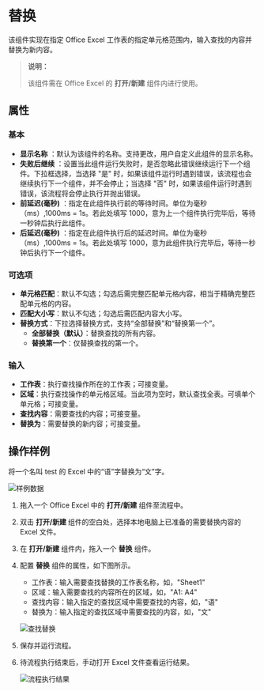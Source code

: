 # 替换

该组件实现在指定 Office Excel 工作表的指定单元格范围内，输入查找的内容并替换为新内容。

> **说明：**
>
> 该组件需在 Office Excel 的 **打开/新建** 组件内进行使用。

## 属性

### 基本

- **显示名称** ：默认为该组件的名称。支持更改，用户自定义此组件的显示名称。
- **失败后继续** ：设置当此组件运行失败时，是否忽略此错误继续运行下一个组件。下拉框选择，当选择 "是" 时，如果该组件运行时遇到错误，该流程也会继续执行下一个组件，并不会停止；当选择 "否" 时，如果该组件运行时遇到错误，该流程将会停止执行并抛出错误。
- **前延迟(毫秒)** ：指定在此组件执行前的等待时间。单位为毫秒（ms）,1000ms = 1s。若此处填写 1000，意为上一个组件执行完毕后，等待一秒钟后执行此组件。
- **后延迟(毫秒)** ：指定在此组件执行后的延迟时间。单位为毫秒（ms）,1000ms = 1s。若此处填写 1000，意为此组件执行完毕后，等待一秒钟后执行下一个组件。

### 可选项

- **单元格匹配**：默认不勾选；勾选后需完整匹配单元格内容，相当于精确完整匹配单元格的内容。
- **匹配大小写**：默认不勾选；勾选后需匹配内容大小写。
- **替换方式**：下拉选择替换方式，支持“全部替换”和“替换第一个”。
  - **全部替换（默认）**：替换查找的所有内容。
  - **替换第一个**：仅替换查找的第一个。

### 输入

- **工作表**：执行查找操作所在的工作表；可接变量。
- **区域**：执行查找操作的单元格区域。当此项为空时，默认查找全表。可填单个单元格；可接变量。
- **查找内容**：需要查找的内容；可接变量。
- **替换为**：需要替换的新内容；可接变量。

## 操作样例

将一个名叫 test 的 Excel 中的“语”字替换为“文”字。

  ![样例数据](https://docimages.blob.core.chinacloudapi.cn/images/Activities/officeexcelreplacedata20210224.png)

1. 拖入一个 Office Excel 中的 **打开/新建** 组件至流程中。
2. 双击 **打开/新建** 组件的空白处，选择本地电脑上已准备的需要替换内容的 Excel 文件。
3. 在 **打开/新建** 组件内，拖入一个 **替换** 组件。
4. 配置 **替换** 组件的属性，如下图所示。

    - 工作表：输入需要查找替换的工作表名称，如，"Sheet1"
    - 区域：输入需要查找的内容所在的区域，如，"A1: A4"
    - 查找内容：输入指定的查找区域中需要查找的内容，如，"语"
    - 替换为：输入指定的查找区域中需要查找的内容，如，"文"

    ![查找替换](https://docimages.blob.core.chinacloudapi.cn/images/Activities/officeexcelreplace20210224.png)

5. 保存并运行流程。
6. 待流程执行结束后，手动打开 Excel 文件查看运行结果。

    ![流程执行结果](https://docimages.blob.core.chinacloudapi.cn/images/Activities/officeexcelreplaceresultdata20210224.png)
